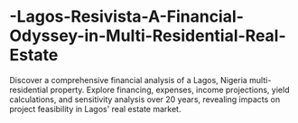 # -Lagos-Resivista-A-Financial-Odyssey-in-Multi-Residential-Real-Estate
 Discover a comprehensive financial analysis of a Lagos, Nigeria multi-residential property. Explore financing, expenses, income projections, yield calculations, and sensitivity analysis over 20 years, revealing impacts on project feasibility in Lagos' real estate market.
